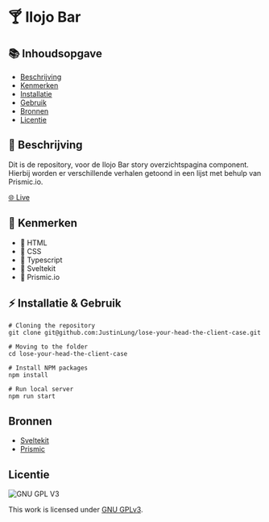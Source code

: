# 🍸 Ilojo Bar

## 📚 Inhoudsopgave
  * [Beschrijving](#beschrijving)
  * [Kenmerken](#kenmerken)
  * [Installatie](#installatie)
  * [Gebruik](#gebruik)
  * [Bronnen](#bronnen)
  * [Licentie](#licentie)

## 📃 Beschrijving
Dit is de repository, voor de Ilojo Bar story overzichtspagina component. Hierbij worden er verschillende verhalen getoond in een lijst met behulp van Prismic.io.

[🌐 Live](https://lose-your-head-the-client-case-iq3flgnp1-justinlung.vercel.app/)

## 🔮 Kenmerken
* 📙 HTML
* 📘 CSS
* 🚀 Typescript
* 🍊 Sveltekit
* 📐 Prismic.io

## ⚡ Installatie & Gebruik
```
# Cloning the repository
git clone git@github.com:JustinLung/lose-your-head-the-client-case.git

# Moving to the folder
cd lose-your-head-the-client-case

# Install NPM packages
npm install

# Run local server
npm run start
```

## Bronnen
- [Sveltekit](https://kit.svelte.dev/)
- [Prismic](https://prismic.io/)

## Licentie

![GNU GPL V3](https://www.gnu.org/graphics/gplv3-127x51.png)

This work is licensed under [GNU GPLv3](./LICENSE).
